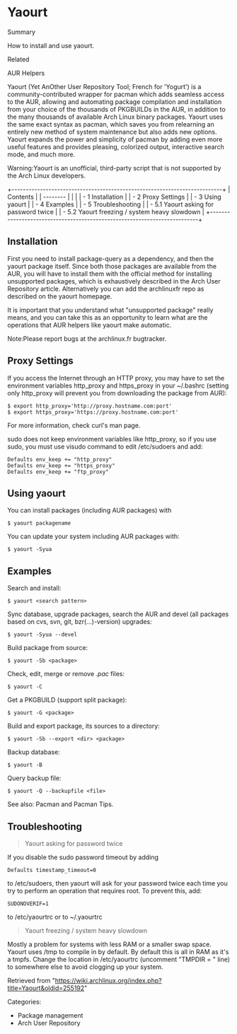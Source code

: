 Yaourt
======

Summary

How to install and use yaourt.

Related

AUR Helpers

Yaourt (Yet AnOther User Repository Tool; French for 'Yogurt') is a
community-contributed wrapper for pacman which adds seamless access to
the AUR, allowing and automating package compilation and installation
from your choice of the thousands of PKGBUILDs in the AUR, in addition
to the many thousands of available Arch Linux binary packages. Yaourt
uses the same exact syntax as pacman, which saves you from relearning an
entirely new method of system maintenance but also adds new options.
Yaourt expands the power and simplicity of pacman by adding even more
useful features and provides pleasing, colorized output, interactive
search mode, and much more.

Warning:Yaourt is an unofficial, third-party script that is not
supported by the Arch Linux developers.

+--------------------------------------------------------------------------+
| Contents                                                                 |
| --------                                                                 |
|                                                                          |
| -   1 Installation                                                       |
| -   2 Proxy Settings                                                     |
| -   3 Using yaourt                                                       |
| -   4 Examples                                                           |
| -   5 Troubleshooting                                                    |
|     -   5.1 Yaourt asking for password twice                             |
|     -   5.2 Yaourt freezing / system heavy slowdown                      |
+--------------------------------------------------------------------------+

Installation
------------

First you need to install package-query as a dependency, and then the
yaourt package itself. Since both those packages are available from the
AUR, you will have to install them with the official method for
installing unsupported packages, which is exhaustively described in the
Arch User Repository article. Alternatively you can add the archlinuxfr
repo as described on the yaourt homepage.

It is important that you understand what "unsupported package" really
means, and you can take this as an opportunity to learn what are the
operations that AUR helpers like yaourt make automatic.

Note:Please report bugs at the archlinux.fr bugtracker.

Proxy Settings
--------------

If you access the Internet through an HTTP proxy, you may have to set
the environment variables http_proxy and https_proxy in your ~/.bashrc
(setting only http_proxy will prevent you from downloading the package
from AUR):

    $ export http_proxy='http://proxy.hostname.com:port'
    $ export https_proxy='https://proxy.hostname.com:port'

For more information, check curl's man page.

sudo does not keep environment variables like http_proxy, so if you use
sudo, you must use visudo command to edit /etc/sudoers and add:

    Defaults env_keep += "http_proxy"
    Defaults env_keep += "https_proxy"
    Defaults env_keep += "ftp_proxy"

Using yaourt
------------

You can install packages (including AUR packages) with

    $ yaourt packagename

You can update your system including AUR packages with:

    $ yaourt -Syua

Examples
--------

Search and install:

    $ yaourt <search pattern>

Sync database, upgrade packages, search the AUR and devel (all packages
based on cvs, svn, git, bzr(...)-version) upgrades:

    $ yaourt -Syua --devel 

Build package from source:

    $ yaourt -Sb <package>

Check, edit, merge or remove *.pac* files:

    $ yaourt -C

Get a PKGBUILD (support split package):

    $ yaourt -G <package>

Build and export package, its sources to a directory:

    $ yaourt -Sb --export <dir> <package>

Backup database:

    $ yaourt -B

Query backup file:

    $ yaourt -Q --backupfile <file>

See also: Pacman and Pacman Tips.

Troubleshooting
---------------

> Yaourt asking for password twice

If you disable the sudo password timeout by adding

    Defaults timestamp_timeout=0

to /etc/sudoers, then yaourt will ask for your password twice each time
you try to perform an operation that requires root. To prevent this,
add:

    SUDONOVERIF=1

to /etc/yaourtrc or to ~/.yaourtrc

> Yaourt freezing / system heavy slowdown

Mostly a problem for systems with less RAM or a smaller swap space.
Yaourt uses /tmp to compile in by default. By default this is all in RAM
as it's a tmpfs. Change the location in /etc/yaourtrc (uncomment "TMPDIR
= " line) to somewhere else to avoid clogging up your system.

Retrieved from
"https://wiki.archlinux.org/index.php?title=Yaourt&oldid=255192"

Categories:

-   Package management
-   Arch User Repository
